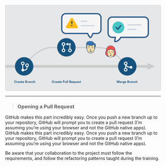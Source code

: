 ![alt_text](../public/pull-request.png)

---

> ### Opening a Pull Request

GitHub makes this part incredibly easy. Once you push a new branch up to your repository, GitHub will prompt you to create a pull request (I’m assuming you’re using your browser and not the GitHub native apps). 
GitHub makes this part incredibly easy. Once you push a new branch up to your repository, GitHub will prompt you to create a pull request (I’m assuming you’re using your browser and not the GitHub native apps).

Be aware that your collaboration to the project must follow the requirements, and follow the refactoring patterns taught during the training.